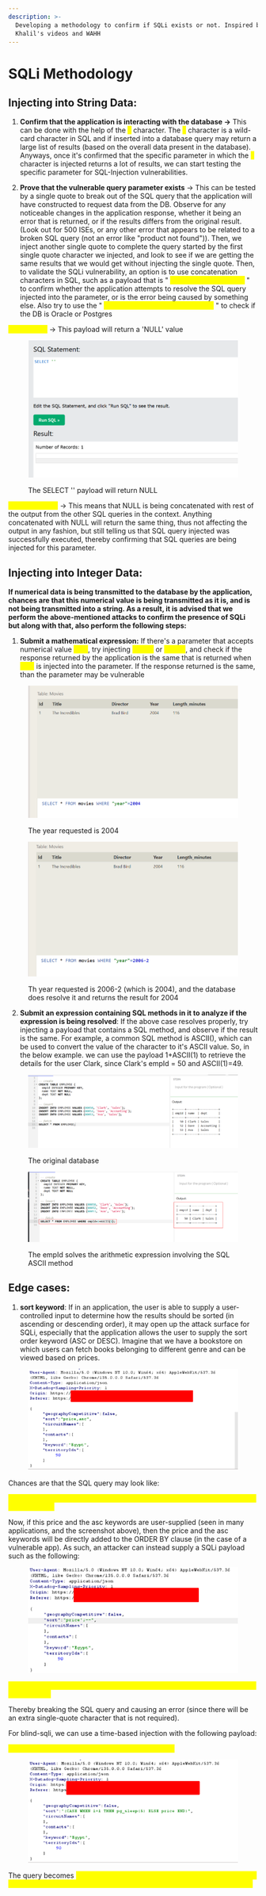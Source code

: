 ```yaml
---
description: >-
  Developing a methodology to confirm if SQLi exists or not. Inspired by Rana
  Khalil's videos and WAHH
---
```


# SQLi Methodology

## **Injecting into String Data:**

1. **Confirm that the application is interacting with the database ->** This can be done with the help of the <mark style="color:yellow;">`%`</mark> character. The <mark style="color:yellow;">`%`</mark> character is a wild-card character in SQL and if inserted into a database query may return a large list of results (based on the overall data present in the database). Anyways, once it's confirmed that the specific parameter in which the <mark style="color:yellow;">`%`</mark> character is injected returns a lot of results, we can start testing the specific parameter for SQL-Injection vulnerabilities.

&#x20;

2. **Prove that the vulnerable query parameter exists** -> This can be tested by a single quote to break out of the SQL query that the application will have constructed to request data from the DB. Observe for any noticeable changes in the application response, whether it being an error that is returned, or if the results differs from the original result. (Look out for 500 ISEs, or any other error that appears to be related to a broken SQL query (not an error like "product not found")). Then, we inject another single quote to complete the query started by the first single quote character we injected, and look to see if we are getting the same results that we would get without injecting the single quote. Then, to validate the SQLi vulnerability, an option is to use concatenation characters in SQL, such as a payload that is " <mark style="color:yellow;">`' || (SELECT '') || '`</mark> " to confirm whether the application attempts to resolve the SQL query injected into the parameter, or is the error being caused by something else. Also try to use the " <mark style="color:yellow;">`' || (SELECT '' FROM dual) || '`</mark> " to check if the DB is Oracle or Postgres

<mark style="color:yellow;">`(SELECT '')`</mark> -> This payload will return a 'NULL' value

<figure><img src="../../../.gitbook/assets/image (115).png" alt=""><figcaption><p>The SELECT '' payload will return NULL</p></figcaption></figure>

<mark style="color:yellow;">`' || NULL || '`</mark> -> This means that NULL is being concatenated with rest of the output from the other SQL queries in the context. Anything concatenated with NULL will return the same thing, thus not affecting the output in any fashion, but still telling us that SQL query injected was successfully executed, thereby confirming that SQL queries are being injected for this parameter. &#x20;

## **Injecting into Integer Data:**

**If numerical data is being transmitted to the database by the application, chances are that this numerical value is being transmitted as it is, and is not being transmitted into a string. As a result, it is advised that we perform the above-mentioned attacks to confirm the presence of SQLi but along with that, also perform the following steps:**

1. **Submit a mathematical expression:** If there's a parameter that accepts numerical value <mark style="color:yellow;">`2004`</mark>, try injecting <mark style="color:yellow;">`2006-2`</mark> or <mark style="color:yellow;">`2000+4`</mark>, and check if the response returned by the application is the same that is returned when <mark style="color:yellow;">`2004`</mark> is injected into the parameter. If the response returned is the same, than the parameter may be vulnerable

<figure><img src="../../../.gitbook/assets/image (120).png" alt=""><figcaption><p>The year requested is 2004</p></figcaption></figure>

<figure><img src="../../../.gitbook/assets/image (119).png" alt=""><figcaption><p>Th year requested is 2006-2 (which is 2004), and the database does resolve it and returns the result for 2004</p></figcaption></figure>

2. **Submit an expression containing SQL methods in it to analyze if the expression is being resolved**: If the above case resolves properly, try injecting a payload that contains a SQL method, and observe if the result is the same. For example, a common SQL method is ASCII(), which can be used to convert the value of the character to it's ASCII value. So, in the below example. we can use the payload 1+ASCII(1) to retrieve the details for the user Clark, since Clark's empId = 50 and ASCII(1)=49.&#x20;

<figure><img src="../../../.gitbook/assets/image (1).png" alt=""><figcaption><p>The original database</p></figcaption></figure>

<figure><img src="../../../.gitbook/assets/image (1) (1).png" alt=""><figcaption><p>The empId solves the arithmetic expression involving the SQL ASCII method</p></figcaption></figure>

## Edge cases:&#x20;

1. **sort keyword**: If in an application, the user is able to supply a user-controlled input to determine how the results should be sorted (in ascending or descending order), it may open up the attack surface for SQLi, especially that the application allows the user to supply the sort order keyword (ASC or DESC). Imagine that we have a bookstore on which users can fetch books belonging to different genre and can be viewed based on prices.&#x20;

<figure><img src="../../../.gitbook/assets/image (122).png" alt=""><figcaption></figcaption></figure>

Chances are that the SQL query may look like:

<mark style="color:yellow;">`SELECT name,title,price FROM bookstore WHERE genre = 'Thriller' ORDER BY price asc;`</mark>

Now, if this price and the asc keywords are user-supplied (seen in many applications, and the screenshot above), then the price and the asc keywords will be directly added to the ORDER BY clause (in the case of a vulnerable app). As such, an attacker can instead supply a SQLi payload such as the following:&#x20;

<figure><img src="../../../.gitbook/assets/image (123).png" alt=""><figcaption></figcaption></figure>

<mark style="color:yellow;">`SELECT name,title,price FROM bookstore WHERE genre = 'Thriller' ORDER BY price';--`</mark>

Thereby breaking the SQL query and causing an error (since there will be an extra single-quote character that is not required).

For blind-sqli, we can use a time-based injection with the following payload:

<mark style="color:yellow;">`(CASE WHEN 1=1 THEN pg_sleep(5) ELSE price END)`</mark>

<figure><img src="../../../.gitbook/assets/image.png" alt=""><figcaption></figcaption></figure>

The query becomes <mark style="color:yellow;">`SELECT name,title,price FROM bookstore WHERE genre = 'Thriller' ORDER BY (CASE WHEN 1=1 THEN pg_sleep(5) ELSE price END)`</mark>&#x20;
